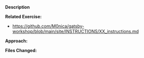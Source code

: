**Description**
<!--- Customize the site footer to render your conference title from siteMetadata instead of the hard-coded value of SketchXConf 2020 -->

**Related Exercise:** 

- https://github.com/M0nica/gatsby-workshop/blob/main/site/INSTRUCTIONS/XX_instructions.md

**Approach:**
<!---  add static query to footer -->

**Files Changed:**

<!--- site/src/components/footer.js -->
